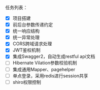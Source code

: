 任务列表：

- [x] 项目搭建
- [x] 前后台参数传递约定
- [x] 统一响应结构
- [x] 统一异常处理
- [x] CORS跨域请求处理
- [x] JWT鉴权机制
- [x] 集成Swagger2，自动生成restful api文档
- [ ] Hibernate Vilation参数校验机制
- [ ] 集成通用Mapper、pagehelper
- [ ] 单点登录，采用redis进行session共享
- [ ] shiro权限控制
